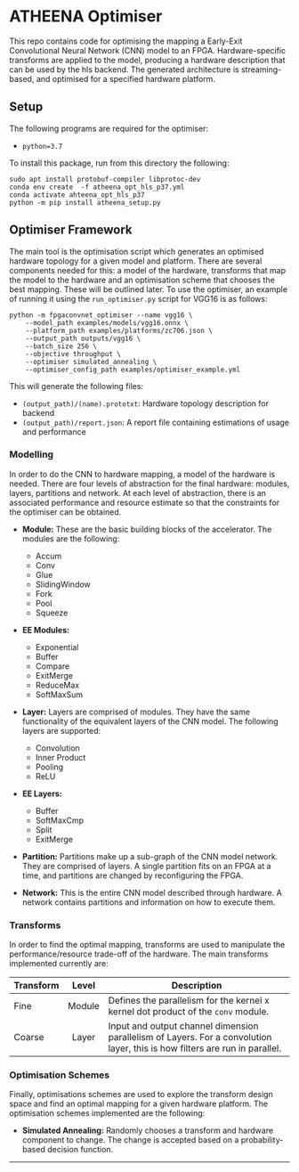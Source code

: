 # ATHEENA Optimiser

This repo contains code for optimising the mapping a Early-Exit Convolutional Neural Network (CNN) model to an FPGA. Hardware-specific transforms are applied to the model, producing a hardware description that can be used by the hls backend. The generated architecture is streaming-based, and optimised for a specified hardware platform.

## Setup

The following programs are required for the optimiser:

- `python=3.7`

To install this package, run from this directory the following:

```
sudo apt install protobuf-compiler libprotoc-dev
conda env create  -f atheena_opt_hls_p37.yml
conda activate ahteena_opt_hls_p37
python -m pip install atheena_setup.py
```

## Optimiser Framework

The main tool is the optimisation script which generates an optimised hardware topology for a given model and platform. There are several components needed for this: a model of the hardware, transforms that map the model to the hardware and an optimisation scheme that chooses the best mapping. These will be outlined later.
To use the optimiser, an example of running it using the `run_optimiser.py` script for VGG16 is as follows:

```Shell
python -m fpgaconvnet_optimiser --name vgg16 \
    --model_path examples/models/vgg16.onnx \
    --platform_path examples/platforms/zc706.json \
    --output_path outputs/vgg16 \
    --batch_size 256 \
    --objective throughput \
    --optimiser simulated_annealing \
    --optimiser_config_path examples/optimiser_example.yml
```

This will generate the following files:

- `(output_path)/(name).prototxt`: Hardware topology description for backend
- `(output_path)/report.json`: A report file containing estimations of usage and performance

### Modelling

In order to do the CNN to hardware mapping, a model of the hardware is needed. There are four levels of abstraction for the final hardware: modules, layers, partitions and network. At each level of abstraction, there is an associated performance and resource estimate so that the constraints for the optimiser can be obtained.

- __Module:__ These are the basic building blocks of the accelerator. The modules are the following:
  - Accum
  - Conv
  - Glue
  - SlidingWindow
  - Fork
  - Pool
  - Squeeze
- __EE Modules:__
  - Exponential
  - Buffer
  - Compare
  - ExitMerge
  - ReduceMax
  - SoftMaxSum
- __Layer:__ Layers are comprised of modules. They have the same functionality of the equivalent layers of the CNN model. The following layers are supported:
  - Convolution
  - Inner Product
  - Pooling
  - ReLU
- __EE Layers:__
  - Buffer
  - SoftMaxCmp
  - Split
  - ExitMerge

- __Partition:__ Partitions make up a sub-graph of the CNN model network. They are comprised of layers. A single partition fits on an FPGA at a time, and partitions are changed by reconfiguring the FPGA.
- __Network:__ This is the entire CNN model described through hardware. A network contains partitions and information on how to execute them.

### Transforms

In order to find the optimal mapping, transforms are used to manipulate the performance/resource trade-off of the hardware. The main transforms implemented currently are:

| Transform | Level | Description |
|-----------|:-----:|------------|
| Fine | Module | Defines the parallelism for the kernel x kernel dot product of the `conv` module. |
| Coarse | Layer | Input and output channel dimension parallelism of Layers. For a convolution layer, this is how filters are run in parallel. |

### Optimisation Schemes

Finally, optimisations schemes are used to explore the transform design space and find an optimal mapping for a given hardware platform. The optimisation schemes implemented are the following:

- __Simulated Annealing:__ Randomly chooses a transform and hardware component to change. The change is accepted based on a probability-based decision function.

---

